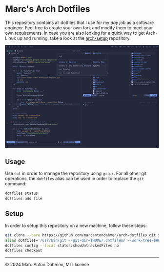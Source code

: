 # Marc's Arch Dotfiles

This repository contains all dotfiles that I use for my _day job_ as a software engineer. Feel free to create your own fork and modify them to meet your own requirements. In case you are also looking for a quick way to get Arch-Linux up and running, take a look at the [arch-setup](https://github.com/marcantondahmen/arch-setup) repository.

![Screenshot](https://raw.githubusercontent.com/marcantondahmen/arch-setup/master/screenshot.png)

## Usage

Use `dot` in order to manage the repository using `gitui`. For all other git operations, the `dotfiles` alias can be used in order to replace the `git` command:

```bash
dotfiles status
dotfiles add file
```

## Setup

In order to setup this repository on a new machine, follow these steps:

```bash
git clone --bare https://github.com/marcantondahmen/arch-dotfiles.git $HOME/.dotfiles
alias dotfiles='/usr/bin/git --git-dir=$HOME/.dotfiles/ --work-tree=$HOME'
dotfiles config --local status.showUntrackedFiles no
dotfiles checkout
```

---

&copy; 2024 Marc Anton Dahmen, MIT license
